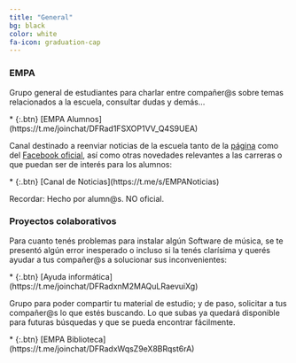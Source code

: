 ```yaml
---
title: "General"
bg: black
color: white
fa-icon: graduation-cap
---
```



<!---
No poner los links de t.joinchat directamente,
usar https://www.protectyourlinks.com/ para obtener
un link corto protegido por captcha
--->

### EMPA

<p class="texto-justificado"> Grupo general de estudiantes para charlar entre compañer@s sobre temas relacionados a la escuela, consultar dudas y demás... </p>
* {:.btn} <i class="far fa-hand-point-right"></i><i class="fas fa-users"></i>[EMPA Alumnos](https://t.me/joinchat/DFRad1FSXOP1VV_Q4S9UEA)<i class="far fa-hand-point-left"></i>

<p class="texto-justificado"> Canal destinado a reenviar noticias de la escuela tanto de la <a href="https://www.empa.edu.ar">página</a> como del <a href="https://www.facebook.com/groups/1420915878161119/">Facebook oficial</a>, así como otras novedades relevantes a las carreras o que puedan ser de interés para los alumnos: </p>
* {:.btn} <i class="fas fa-newspaper"></i>[Canal de Noticias](https://t.me/s/EMPANoticias)

<p class="texto-justificado"> Recordar: Hecho por alumn@s. NO oficial. </p>


### Proyectos colaborativos

<p class="texto-justificado"> Para cuanto tenés problemas para instalar algún Software de música, se te presentó algún error inesperado o incluso si la tenés clarísima y querés ayudar a tus compañer@s a solucionar sus inconvenientes:</p>
*  {:.btn} <i class="fas fa-laptop"></i>[Ayuda informática](https://t.me/joinchat/DFRadxnM2MAQuLRaevuiXg) 

<p class="texto-justificado"> Grupo para poder compartir tu material de estudio; y de paso, solicitar a tus compañer@s lo que estés buscando. Lo que subas ya quedará disponible para futuras búsquedas y que se pueda encontrar fácilmente. </p>
*  {:.btn} <i class="fas fa-globe-americas"></i>[EMPA Biblioteca](https://t.me/joinchat/DFRadxWqsZ9eX8BRqst6rA)  

<!---
<p class="texto-justificado"> A futuro, la idea del proyecto es crear una biblioteca vitual que organice el material disponible que se encuentra en otras fuentes, para que sea más fácil de buscar y compartir la información entre los estudiantes, ya sean partituras, libros, apuntes, así como pistas, videos, Software y demás. Por el momento se viene usando el grupo <a href="https://www.facebook.com/groups/208711175925612/"> EMPA Compartí tu material </a>, que si bien es útil a la hora de solicitar algo, es muy difícil de buscar eficientemente. Esto no es problema del grupo, sino de Facebook en sí. Tal vez, de momento, se pueda implementar un bot de Telegram que busque en la página de Facebook y envíe el link o directamente el archivo para la descarga, y más adelante organizar todo el material en otro lado. Pero bueno, está todo como proyecto. </p>
---> 



